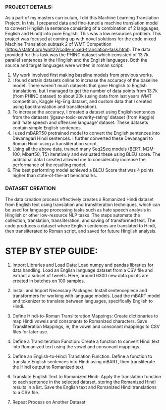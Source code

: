 ### PROJECT DETAILS:

As a part of my masters curriculum, I did this Machine Learning Translation Project. 
In this, I prepared data and fine-tuned a machine translation model to convert Hinglish (a sentence consisting of a combination of 2 languages, English and Hindi) into pure English. This was a low resources problem.
This project was focused at coming up with novel solutions for the code mixed Machine Translation subtask 2 of WMT Competition (https://statmt.org/wmt22/code-mixed-translation-task.html). 
The data provided for this task was the PHINC dataset which consisted of 13.7k parallel sentences in the Hinglish and the English languages. Both the source and target languages were written in roman script.
1. My work involved first making baseline models from previous works. 
2. I found certain datasets online to increase the accuracy of the baseline model. There weren't much datasets that gave Hinglish to English translations, but I managed to get the number of data points from 13.7k (from PHINC dataset) to about 20k (using data from last years WMT competition, Kaggle Hg-Eng dataset, and custom data that I created using backtranslation and transliteration).
3. To increase the accuracy, I created a dataset using English sentences from the datasets ‘jigsaw-toxic-severity-rating’ dataset (from Kaggle) and ‘hate speech and offensive language’ dataset. These datasets contain simple English sentences.
4. I used mBART50 pretrained model to convert the English sentences into Devanagari Hindi sentences. I further converted these Devanagari to Roman Hindi using a transliteration script.
5. Using all the above data, trained many Seq2Seq models (BERT, M2M-100, Mbart50, T5) iteratively and evaluated these using BLEU score. The additional data I created allowed me to considerably increase the performance of the resulting model.
6. The best performing model achieved a BLEU Score that was 4 points higher than state-of-the-art benchmarks.

### DATASET CREATION

The data creation process effectively creates a Romanized Hindi dataset from English text using translation and transliteration techniques, which can be used for language processing tasks such as hate speech analysis in Hinglish or other low-resource NLP tasks. The steps automate the collection, translation, transliteration, and saving of transformed text. The code produces a dataset where English sentences are translated to Hindi, then transliterated to Roman script, and saved for future Hinglish analysis.

# STEP BY STEP GUIDE:

1. Import Libraries and Load Data: Load numpy and pandas libraries for data handling. Load an English language dataset from a CSV file and extract a subset of tweets. Here, around 6300 new data points are created in batches on 100 samples.

2. Install and Import Necessary Packages: Install sentencepiece and transformers for working with language models. Load the mBART model and tokenizer to translate between languages, specifically English to Hindi.

3. Define Hindi-to-Roman Transliteration Mappings: Create dictionaries to map Hindi vowels and consonants to Romanized characters. Save Transliteration Mappings, ie, the vowel and consonant mappings to CSV files for later use.

4. Define a Transliteration Function: Create a function to convert Hindi text into Romanized text using the vowel and consonant mappings.

6. Define an English-to-Hindi Translation Function: Define a function to translate English sentences into Hindi using mBART, then transliterate the Hindi output to Romanized text.

7. Translate English Text to Romanized Hindi: Apply the translation function to each sentence in the selected dataset, storing the Romanized Hindi results in a list.
Save the English text and Romanized Hindi translations to a CSV file.

8. Repeat Process on Another Dataset










